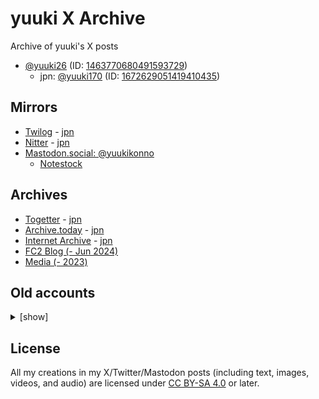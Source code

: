 # yuuki X Archive

Archive of yuuki's X posts

* [@yuuki26](https://x.com/yuuki26) (ID: [1463770680491593729](https://x.com/i/user/1463770680491593729))
    * jpn: [@yuuki170](https://x.com/yuuki170) (ID: [1672629051419410435](https://x.com/i/user/1672629051419410435))

## Mirrors

* [Twilog](https://twilog.togetter.com/yuuki26) - [jpn](https://twilog.togetter.com/yuuki170)
* [Nitter](https://twiiit.com/i/user/1463770680491593729) - [jpn](https://twiiit.com/i/user/1672629051419410435)
* [Mastodon.social: @yuukikonno](https://mastodon.social/@yuukikonno)
    * [Notestock](https://notestock.osa-p.net/@yuukikonno@mastodon.social/view)

## Archives

* [Togetter](https://togetter.com/li/2144709) - [jpn](https://togetter.com/li/2336198)
* [Archive.today](https://archive.today/https://x.com/yuuki26/*) - [jpn](https://archive.today/https://x.com/yuuki170/*)
* [Internet Archive](https://web.archive.org/web/*/https://x.com/yuuki26/status*) - [jpn](https://web.archive.org/web/*/https://x.com/yuuki170/status*)
* [FC2 Blog (- Jun 2024)](https://yuuki6.blog.fc2.com/)
* [Media (- 2023)](https://drive.google.com/drive/folders/1jiTbgwpmjpOghzxqSQmy_m7WAGxjszZU)

## Old accounts

<details>
<summary>[show]</summary>

### 2019

* @yuuki___0517 (suspended)
    * [Pawoo: @yuuki___0517](https://pawoo.net/@yuuki___0517)
    * [FC2 Blog](https://yuukishogi.blog.fc2.com/)
    * [Archive.today](https://archive.today/https://twitter.com/yuuki___0517/*)
    * [Internet Archive](https://web.archive.org/web/*/https://twitter.com/yuuki___0517/status*)

</details>

## License

All my creations in my X/Twitter/Mastodon posts (including text, images, videos, and audio) are licensed under [CC BY-SA 4.0](https://creativecommons.org/licenses/by-sa/4.0/) or later.
